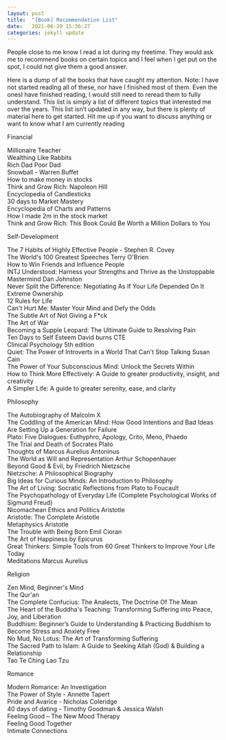 ```yaml
---
layout: post
title:  "[Book] Recommendation List"
date:   2021-06-20 15:36:27
categories: jekyll update
---
```



People close to me know I read a lot during my freetime. They would ask me to recommend books on certain topics and I feel when I get put on the spot, I could not give them a good answer.

Here is a dump of all the books that have caught my attention. Note: I have not started reading all of these, nor have I finished most of them. Even the onesI have finished reading, I would still need to reread them to fully understand. This list is simply a list of different topics that interested me over the years. This list isn’t updated in any way, but there is plenty of material here to get started. Hit me up if you want to discuss anything or want to know what I am currently reading



Financial

<p>
Millionaire Teacher <br>
Wealthing Like Rabbits <br>
Rich Dad Poor Dad <br>
Snowball - Warren Buffet<br>
How to make money in stocks<br>
Think and Grow Rich: Napoleon Hill<br>
Encyclopedia of Candlesticks<br>
30 days to Market Mastery<br>
Encyclopedia of Charts and Patterns<br>
How I made 2m in the stock market<br>
Think and Grow Rich: This Book Could Be Worth a Million Dollars to You<br>
</p>

Self-Development

<p>
The 7 Habits of Highly Effective People  - Stephen R. Covey <br>
The World's 100 Greatest Speeches  Terry O'Brien <br>
How to Win Friends and Influence People<br>
INTJ Understood: Harness your Strengths and Thrive as the Unstoppable Mastermind Dan Johnston <br>
Never Split the Difference: Negotiating As If Your Life Depended On It<br>
Extreme Ownership<br>
12 Rules for Life<br>
Can't Hurt Me: Master Your Mind and Defy the Odds <br>
The Subtle Art of Not Giving a F*ck<br>
The Art of War<br>
Becoming a Supple Leopard: The Ultimate Guide to Resolving Pain<br>
Ten Days to Self Esteem David burns CTE<br>
Clinical Psychology 5th edition<br>
Quiet: The Power of Introverts in a World That Can't Stop Talking Susan Cain<br>
The Power of Your Subconscious Mind: Unlock the Secrets Within<br>
How to Think More Effectively: A Guide to greater productivity, insight, and creativity<br>
A Simpler Life: A guide to greater serenity, ease, and clarity<br>
</p>

Philosophy

<p>
The Autobiography of Malcolm X <br>
The Coddling of the American Mind: How Good Intentions and Bad Ideas Are Setting Up a Generation for Failure <br>
Plato: Five Dialogues: Euthyphro, Apology, Crito, Meno, Phaedo  <br>
The Trial and Death of Socrates Plato  <br>
Thoughts of Marcus Aurelius Antoninus  <br>
The World as Will and Representation Arthur Schopenhauer <br>
Beyond Good & Evil, by Friedrich Nietzsche <br>
Nietzsche: A Philosophical Biography <br>
Big Ideas for Curious Minds: An Introduction to Philosophy  <br>
The Art of Living: Socratic Reflections from Plato to Foucault <br>
The Psychopathology of Everyday Life (Complete Psychological Works of Sigmund Freud) <br>
Nicomachean Ethics and Politics Aristotle <br>
Aristotle: The Complete Aristotle <br>
Metaphysics  Aristotle <br>
The Trouble with Being Born  Emil Cioran <br>
The Art of Happiness by Epicurus  <br>
Great Thinkers: Simple Tools from 60 Great Thinkers to Improve Your Life Today <br>
Meditations Marcus Aurelius <br>
</p>

Religion

<p>
Zen Mind, Beginner's Mind<br>
The Qur'an<br>
The Complete Confucius: The Analects, The Doctrine Of The Mean<br>
The Heart of the Buddha's Teaching: Transforming Suffering into Peace, Joy, and Liberation<br>
Buddhism: Beginner’s Guide to Understanding & Practicing Buddhism to Become Stress and Anxiety Free<br>
No Mud, No Lotus: The Art of Transforming Suffering<br>
The Sacred Path to Islam: A Guide to Seeking Allah (God) & Building a Relationship<br>
Tao Te Ching  Lao Tzu
</p>

Romance

<p>
Modern Romance: An Investigation<br>
The Power of Style - Annette Tapert<br>
Pride and Avarice - Nicholas Coleridge<br>
40 days of dating - Timothy Goodman & Jessica Walsh<br>
Feeling Good – The New Mood Therapy<br>
Feeling Good Together<br>
Intimate Connections<br>
</p>
